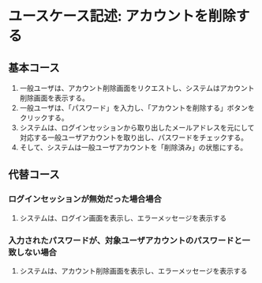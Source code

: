 # ユースケース記述: アカウントを削除する

## 基本コース

1. 一般ユーザは、アカウント削除画面をリクエストし、システムはアカウント削除画面を表示する。
2. 一般ユーザは、「パスワード」を入力し、「アカウントを削除する」ボタンをクリックする。
3. システムは、ログインセッションから取り出したメールアドレスを元にして対応する一般ユーザアカウントを取り出し、パスワードをチェックする。
4. そして、システムは一般ユーザアカウントを「削除済み」の状態にする。

## 代替コース

### ログインセッションが無効だった場合場合

1. システムは、ログイン画面を表示し、エラーメッセージを表示する

### 入力されたパスワードが、対象ユーザアカウントのパスワードと一致しない場合

1. システムは、アカウント削除画面を表示し、エラーメッセージを表示する

